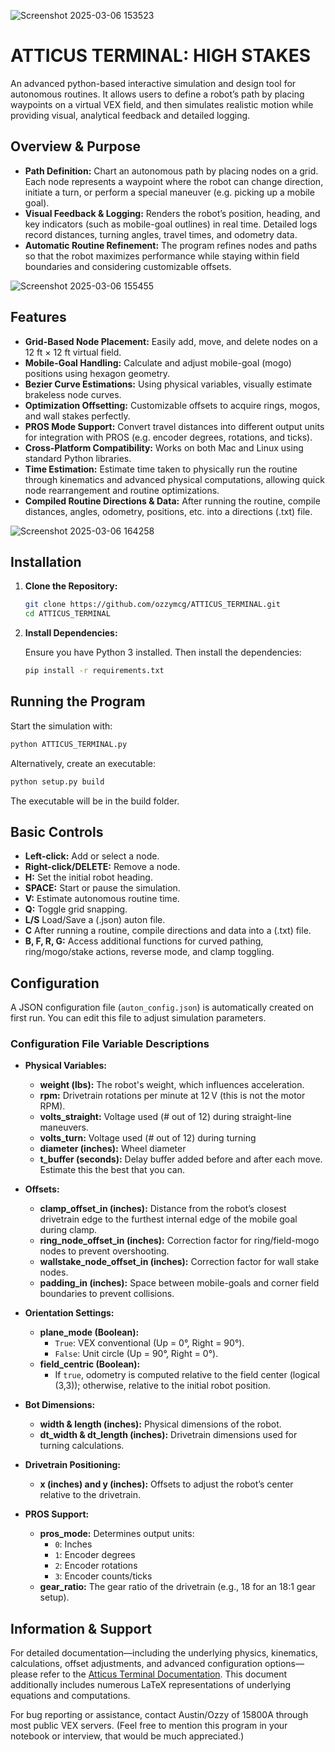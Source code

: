![Screenshot 2025-03-06 153523](https://github.com/user-attachments/assets/a6203b8f-e6f0-457e-a4ea-95d4199b1c20)
# ATTICUS TERMINAL: HIGH STAKES

An advanced python-based interactive simulation and design tool for autonomous routines. It allows users to define a robot’s path by placing waypoints on a virtual VEX field, and then simulates realistic motion while providing visual, analytical feedback and detailed logging.

## Overview & Purpose

- **Path Definition:** Chart an autonomous path by placing nodes on a grid. Each node represents a waypoint where the robot can change direction, initiate a turn, or perform a special maneuver (e.g. picking up a mobile goal).
- **Visual Feedback & Logging:** Renders the robot’s position, heading, and key indicators (such as mobile-goal outlines) in real time. Detailed logs record distances, turning angles, travel times, and odometry data.
- **Automatic Routine Refinement:** The program refines nodes and paths so that the robot maximizes performance while staying within field boundaries and considering customizable offsets.

![Screenshot 2025-03-06 155455](https://github.com/user-attachments/assets/73d57cd9-ebe1-4196-a9e1-2b4ef15fb90b)

## Features

- **Grid-Based Node Placement:** Easily add, move, and delete nodes on a 12 ft × 12 ft virtual field.
- **Mobile-Goal Handling:** Calculate and adjust mobile-goal (mogo) positions using hexagon geometry.
- **Bezier Curve Estimations:** Using physical variables, visually estimate brakeless node curves.
- **Optimization Offsetting:** Customizable offsets to acquire rings, mogos, and wall stakes perfectly.
- **PROS Mode Support:** Convert travel distances into different output units for integration with PROS (e.g. encoder degrees, rotations, and ticks).
- **Cross‑Platform Compatibility:** Works on both Mac and Linux using standard Python libraries.
- **Time Estimation:** Estimate time taken to physically run the routine through kinematics and advanced physical computations, allowing quick node rearrangement and routine optimizations.
- **Compiled Routine Directions & Data:** After running the routine, compile distances, angles, odometry, positions, etc. into a directions (.txt) file.

![Screenshot 2025-03-06 164258](https://github.com/user-attachments/assets/e6c44d22-49a3-4597-a8ee-2746fd1274e9)

## Installation

1. **Clone the Repository:**

   ```bash
   git clone https://github.com/ozzymcg/ATTICUS_TERMINAL.git
   cd ATTICUS_TERMINAL
   ```

2. **Install Dependencies:**

   Ensure you have Python 3 installed. Then install the dependencies:

   ```bash
   pip install -r requirements.txt
   ```

## Running the Program

Start the simulation with:

```bash
python ATTICUS_TERMINAL.py
```
Alternatively, create an executable:
```bash
python setup.py build
```
The executable will be in the build folder.

## Basic Controls

- **Left-click:** Add or select a node.
- **Right-click/DELETE:** Remove a node.
- **H:** Set the initial robot heading.
- **SPACE:** Start or pause the simulation.
- **V:** Estimate autonomous routine time.
- **Q:** Toggle grid snapping.
- **L/S** Load/Save a (.json) auton file.
- **C** After running a routine, compile directions and data into a (.txt) file.
- **B, F, R, G:** Access additional functions for curved pathing, ring/mogo/stake actions, reverse mode, and clamp toggling.

## Configuration

A JSON configuration file (`auton_config.json`) is automatically created on first run. You can edit this file to adjust simulation parameters.

### Configuration File Variable Descriptions

- **Physical Variables:**
  - **weight (lbs):** The robot's weight, which influences acceleration.
  - **rpm:** Drivetrain rotations per minute at 12 V (this is not the motor RPM).
  - **volts_straight:** Voltage used (# out of 12) during straight-line maneuvers.
  - **volts_turn:** Voltage used (# out of 12) during turning
  - **diameter (inches):** Wheel diameter
  - **t_buffer (seconds):** Delay buffer added before and after each move. Estimate this the best that you can.

- **Offsets:**
  - **clamp_offset_in (inches):** Distance from the robot’s closest drivetrain edge to the furthest internal edge of the mobile goal during clamp.
  - **ring_node_offset_in (inches):** Correction factor for ring/field-mogo nodes to prevent overshooting.
  - **wallstake_node_offset_in (inches):** Correction factor for wall stake nodes.
  - **padding_in (inches):** Space between mobile-goals and corner field boundaries to prevent collisions.

- **Orientation Settings:**
  - **plane_mode (Boolean):**
    - `True`: VEX conventional (Up = 0°, Right = 90°).
    - `False`: Unit circle (Up = 90°, Right = 0°).
  - **field_centric (Boolean):**
    - If `true`, odometry is computed relative to the field center (logical (3,3)); otherwise, relative to the initial robot position.

- **Bot Dimensions:**
  - **width & length (inches):** Physical dimensions of the robot.
  - **dt_width & dt_length (inches):** Drivetrain dimensions used for turning calculations.

- **Drivetrain Positioning:**
  - **x (inches) and y (inches):** Offsets to adjust the robot’s center relative to the drivetrain.

- **PROS Support:**
  - **pros_mode:** Determines output units:
    - `0`: Inches
    - `1`: Encoder degrees
    - `2`: Encoder rotations
    - `3`: Encoder counts/ticks
  - **gear_ratio:** The gear ratio of the drivetrain (e.g., 18 for an 18:1 gear setup).

## Information & Support

For detailed documentation—including the underlying physics, kinematics, calculations, offset adjustments, and advanced configuration options—please refer to the [Atticus Terminal Documentation](https://docs.google.com/document/d/1JHx0ViyM55vY7PmEMuhL2EYdnSzU5H1-IpEfy5h2yIw/edit?usp=sharing). This document additionally includes numerous LaTeX representations of underlying equations and computations.

For bug reporting or assistance, contact Austin/Ozzy of 15800A through most public VEX servers. (Feel free to mention this program in your notebook or interview, that would be much appreciated.)
